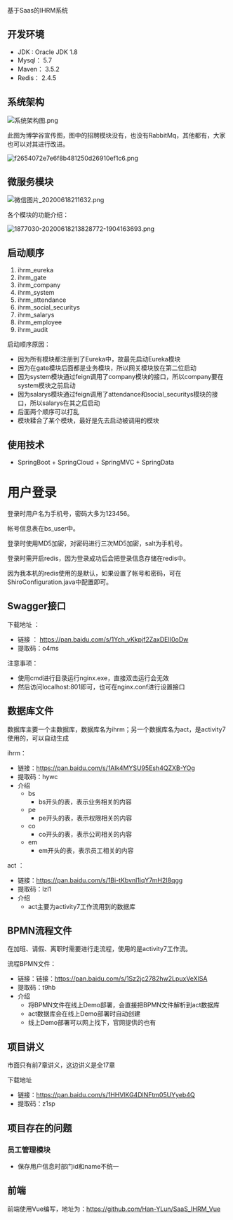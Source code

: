 基于Saas的IHRM系统

## 开发环境

* JDK : Oracle JDK 1.8
* Mysql： 5.7
* Maven： 3.5.2
* Redis： 2.4.5



## 系统架构



![系统架构图.png](https://i.loli.net/2020/06/18/S3WzdcZrqaIuAO4.png)





此图为博学谷宣传图，图中的招聘模块没有，也没有RabbitMq，其他都有，大家也可以对其进行改进。



![f2654072e7e6f8b481250d26910ef1c6.png](https://i.loli.net/2020/06/18/VDxlzhP1u4vM2cA.png)



## 微服务模块



![微信图片_20200618211632.png](https://i.loli.net/2020/06/18/9wbT1Qx6EY7IhVm.png)

各个模块的功能介绍：

![1877030-20200618213828772-1904163693.png](https://camo.githubusercontent.com/d71639cd21e6fdd29e64b34b238d1fde74e9d673/68747470733a2f2f692e6c6f6c692e6e65742f323032302f30362f32342f77356b79346353756a70614e6769582e706e67)



## 启动顺序

1.  ihrm_eureka   
2.  ihrm_gate
3.  ihrm_company
4.  ihrm_system
5.  ihrm_attendance
6.  ihrm_social_securitys
7.  ihrm_salarys 
8.  ihrm_employee 
9.  ihrm_audit



启动顺序原因：

* 因为所有模块都注册到了Eureka中，故最先启动Eureka模块
* 因为在gate模块后面都是业务模块，所以网关模块放在第二位启动
* 因为system模块通过feign调用了company模块的接口，所以company要在system模块之前启动
* 因为salarys模块通过feign调用了attendance和social_securitys模块的接口，所以salarys在其之后启动
* 后面两个顺序可以打乱
* 模块糅合了某个模块，最好是先去启动被调用的模块



## 使用技术

*  SpringBoot + SpringCloud + SpringMVC + SpringData



# 用户登录

登录时用户名为手机号，密码大多为123456。

帐号信息表在bs_user中。

登录时使用MD5加密，对密码进行三次MD5加密，salt为手机号。

登录时需开启redis，因为登录成功后会把登录信息存储在redis中。

因为我本机的redis使用的是默认，如果设置了帐号和密码，可在ShiroConfiguration.java中配置即可。



## Swagger接口

下载地址 ：

*  链接 ： https://pan.baidu.com/s/1Ych_vKkpjf2ZaxDEII0oDw 
* 提取码：o4ms

注意事项：

* 使用cmd进行目录运行nginx.exe，直接双击运行会无效
* 然后访问localhost:801即可，也可在nginx.conf进行设置接口



## 数据库文件

数据库主要一个主数据库，数据库名为ihrm；另一个数据库名为act，是activity7使用的，可以自动生成

ihrm：

* 链接：https://pan.baidu.com/s/1Alk4MYSU95Esh4QZXB-YOg  
* 提取码：hywc 
* 介绍
  * bs
    * bs开头的表，表示业务相关的内容
  * pe
    * pe开头的表，表示权限相关的内容
  * co
    * co开头的表，表示公司相关的内容
  * em
    * em开头的表，表示员工相关的内容

act ：

* 链接：https://pan.baidu.com/s/1Bi-tKbvnl1iqY7mH2I8qgg    
* 提取码：lzl1
* 介绍
  * act主要为activity7工作流用到的数据库



## BPMN流程文件

在加班、请假、离职时需要进行走流程，使用的是activity7工作流。

流程BPMN文件：

* 链接：链接：https://pan.baidu.com/s/1Sz2jc2782hw2LpuxVeXlSA 
* 提取码：t9hb
* 介绍
  * 将BPMN文件在线上Demo部署，会直接把BPMN文件解析到act数据库
  * act数据库会在线上Demo部署时自动创建
  * 线上Demo部署可以网上找下，官网提供的也有





##  项目讲义

市面只有前7章讲义，这边讲义是全17章

下载地址

* 链接：https://pan.baidu.com/s/1HHVlKG4DlNFtm05UYyeb4Q 
* 提取码：z1sp 
  



## 项目存在的问题

### 员工管理模块

* 保存用户信息时部门id和name不统一



## 前端

前端使用Vue编写，地址为：https://github.com/Han-YLun/SaaS_IHRM_Vue

